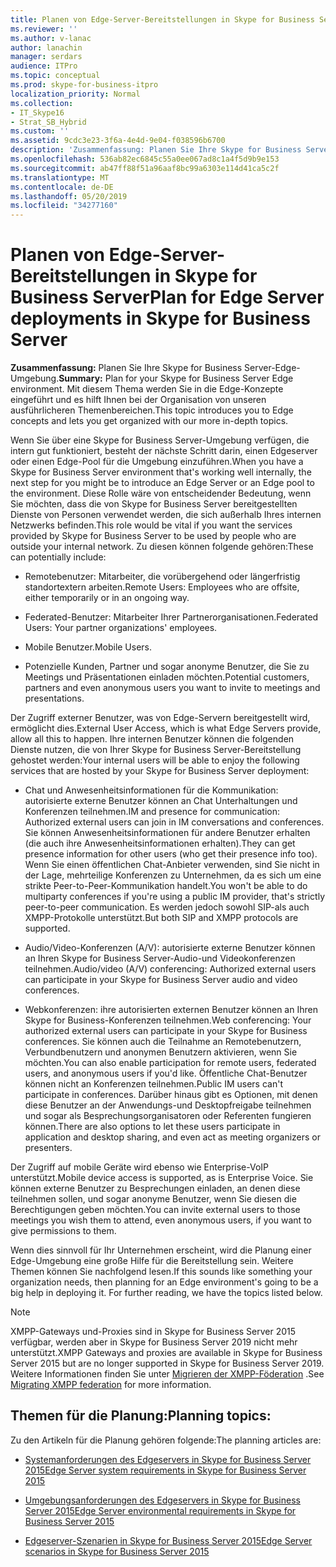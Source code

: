 ```yaml
---
title: Planen von Edge-Server-Bereitstellungen in Skype for Business Server
ms.reviewer: ''
ms.author: v-lanac
author: lanachin
manager: serdars
audience: ITPro
ms.topic: conceptual
ms.prod: skype-for-business-itpro
localization_priority: Normal
ms.collection:
- IT_Skype16
- Strat_SB_Hybrid
ms.custom: ''
ms.assetid: 9cdc3e23-3f6a-4e4d-9e04-f038596b6700
description: 'Zusammenfassung: Planen Sie Ihre Skype for Business Server-Edge-Umgebung. Mit diesem Thema werden Sie in die Edge-Konzepte eingeführt und es hilft Ihnen bei der Organisation von unseren ausführlicheren Themenbereichen.'
ms.openlocfilehash: 536ab82ec6845c55a0ee067ad8c1a4f5d9b9e153
ms.sourcegitcommit: ab47ff88f51a96aaf8bc99a6303e114d41ca5c2f
ms.translationtype: MT
ms.contentlocale: de-DE
ms.lasthandoff: 05/20/2019
ms.locfileid: "34277160"
---
```

# <a name="plan-for-edge-server-deployments-in-skype-for-business-server"></a><span data-ttu-id="48d63-104">Planen von Edge-Server-Bereitstellungen in Skype for Business Server</span><span class="sxs-lookup"><span data-stu-id="48d63-104">Plan for Edge Server deployments in Skype for Business Server</span></span>
 
<span data-ttu-id="48d63-105">**Zusammenfassung:** Planen Sie Ihre Skype for Business Server-Edge-Umgebung.</span><span class="sxs-lookup"><span data-stu-id="48d63-105">**Summary:** Plan for your Skype for Business Server Edge environment.</span></span> <span data-ttu-id="48d63-106">Mit diesem Thema werden Sie in die Edge-Konzepte eingeführt und es hilft Ihnen bei der Organisation von unseren ausführlicheren Themenbereichen.</span><span class="sxs-lookup"><span data-stu-id="48d63-106">This topic introduces you to Edge concepts and lets you get organized with our more in-depth topics.</span></span>
  
<span data-ttu-id="48d63-107">Wenn Sie über eine Skype for Business Server-Umgebung verfügen, die intern gut funktioniert, besteht der nächste Schritt darin, einen Edgeserver oder einen Edge-Pool für die Umgebung einzuführen.</span><span class="sxs-lookup"><span data-stu-id="48d63-107">When you have a Skype for Business Server environment that's working well internally, the next step for you might be to introduce an Edge Server or an Edge pool to the environment.</span></span> <span data-ttu-id="48d63-108">Diese Rolle wäre von entscheidender Bedeutung, wenn Sie möchten, dass die von Skype for Business Server bereitgestellten Dienste von Personen verwendet werden, die sich außerhalb Ihres internen Netzwerks befinden.</span><span class="sxs-lookup"><span data-stu-id="48d63-108">This role would be vital if you want the services provided by Skype for Business Server to be used by people who are outside your internal network.</span></span> <span data-ttu-id="48d63-109">Zu diesen können folgende gehören:</span><span class="sxs-lookup"><span data-stu-id="48d63-109">These can potentially include:</span></span>
  
- <span data-ttu-id="48d63-110">Remotebenutzer: Mitarbeiter, die vorübergehend oder längerfristig standortextern arbeiten.</span><span class="sxs-lookup"><span data-stu-id="48d63-110">Remote Users: Employees who are offsite, either temporarily or in an ongoing way.</span></span>
    
- <span data-ttu-id="48d63-111">Federated-Benutzer: Mitarbeiter Ihrer Partnerorganisationen.</span><span class="sxs-lookup"><span data-stu-id="48d63-111">Federated Users: Your partner organizations' employees.</span></span>
    
- <span data-ttu-id="48d63-112">Mobile Benutzer.</span><span class="sxs-lookup"><span data-stu-id="48d63-112">Mobile Users.</span></span>
    
- <span data-ttu-id="48d63-113">Potenzielle Kunden, Partner und sogar anonyme Benutzer, die Sie zu Meetings und Präsentationen einladen möchten.</span><span class="sxs-lookup"><span data-stu-id="48d63-113">Potential customers, partners and even anonymous users you want to invite to meetings and presentations.</span></span>
    
<span data-ttu-id="48d63-114">Der Zugriff externer Benutzer, was von Edge-Servern bereitgestellt wird, ermöglicht dies.</span><span class="sxs-lookup"><span data-stu-id="48d63-114">External User Access, which is what Edge Servers provide, allow all this to happen.</span></span> <span data-ttu-id="48d63-115">Ihre internen Benutzer können die folgenden Dienste nutzen, die von Ihrer Skype for Business Server-Bereitstellung gehostet werden:</span><span class="sxs-lookup"><span data-stu-id="48d63-115">Your internal users will be able to enjoy the following services that are hosted by your Skype for Business Server deployment:</span></span>
  
- <span data-ttu-id="48d63-116">Chat und Anwesenheitsinformationen für die Kommunikation: autorisierte externe Benutzer können an Chat Unterhaltungen und Konferenzen teilnehmen.</span><span class="sxs-lookup"><span data-stu-id="48d63-116">IM and presence for communication: Authorized external users can join in IM conversations and conferences.</span></span> <span data-ttu-id="48d63-117">Sie können Anwesenheitsinformationen für andere Benutzer erhalten (die auch ihre Anwesenheitsinformationen erhalten).</span><span class="sxs-lookup"><span data-stu-id="48d63-117">They can get presence information for other users (who get their presence info too).</span></span> <span data-ttu-id="48d63-118">Wenn Sie einen öffentlichen Chat-Anbieter verwenden, sind Sie nicht in der Lage, mehrteilige Konferenzen zu Unternehmen, da es sich um eine strikte Peer-to-Peer-Kommunikation handelt.</span><span class="sxs-lookup"><span data-stu-id="48d63-118">You won't be able to do multiparty conferences if you're using a public IM provider, that's strictly peer-to-peer communication.</span></span> <span data-ttu-id="48d63-119">Es werden jedoch sowohl SIP-als auch XMPP-Protokolle unterstützt.</span><span class="sxs-lookup"><span data-stu-id="48d63-119">But both SIP and XMPP protocols are supported.</span></span>
    
- <span data-ttu-id="48d63-120">Audio/Video-Konferenzen (A/V): autorisierte externe Benutzer können an Ihren Skype for Business Server-Audio-und Videokonferenzen teilnehmen.</span><span class="sxs-lookup"><span data-stu-id="48d63-120">Audio/video (A/V) conferencing: Authorized external users can participate in your Skype for Business Server audio and video conferences.</span></span>
    
- <span data-ttu-id="48d63-121">Webkonferenzen: ihre autorisierten externen Benutzer können an Ihren Skype for Business-Konferenzen teilnehmen.</span><span class="sxs-lookup"><span data-stu-id="48d63-121">Web conferencing: Your authorized external users can participate in your Skype for Business conferences.</span></span> <span data-ttu-id="48d63-122">Sie können auch die Teilnahme an Remotebenutzern, Verbundbenutzern und anonymen Benutzern aktivieren, wenn Sie möchten.</span><span class="sxs-lookup"><span data-stu-id="48d63-122">You can also enable participation for remote users, federated users, and anonymous users if you'd like.</span></span> <span data-ttu-id="48d63-123">Öffentliche Chat-Benutzer können nicht an Konferenzen teilnehmen.</span><span class="sxs-lookup"><span data-stu-id="48d63-123">Public IM users can't participate in conferences.</span></span> <span data-ttu-id="48d63-124">Darüber hinaus gibt es Optionen, mit denen diese Benutzer an der Anwendungs-und Desktopfreigabe teilnehmen und sogar als Besprechungsorganisatoren oder Referenten fungieren können.</span><span class="sxs-lookup"><span data-stu-id="48d63-124">There are also options to let these users participate in application and desktop sharing, and even act as meeting organizers or presenters.</span></span>
    
<span data-ttu-id="48d63-125">Der Zugriff auf mobile Geräte wird ebenso wie Enterprise-VoIP unterstützt.</span><span class="sxs-lookup"><span data-stu-id="48d63-125">Mobile device access is supported, as is Enterprise Voice.</span></span> <span data-ttu-id="48d63-126">Sie können externe Benutzer zu Besprechungen einladen, an denen diese teilnehmen sollen, und sogar anonyme Benutzer, wenn Sie diesen die Berechtigungen geben möchten.</span><span class="sxs-lookup"><span data-stu-id="48d63-126">You can invite external users to those meetings you wish them to attend, even anonymous users, if you want to give permissions to them.</span></span>
  
<span data-ttu-id="48d63-p108">Wenn dies sinnvoll für Ihr Unternehmen erscheint, wird die Planung einer Edge-Umgebung eine große Hilfe für die Bereitstellung sein. Weitere Themen können Sie nachfolgend lesen.</span><span class="sxs-lookup"><span data-stu-id="48d63-p108">If this sounds like something your organization needs, then planning for an Edge environment's going to be a big help in deploying it. For further reading, we have the topics listed below.</span></span>

> [!NOTE]
> <span data-ttu-id="48d63-129">XMPP-Gateways und-Proxies sind in Skype for Business Server 2015 verfügbar, werden aber in Skype for Business Server 2019 nicht mehr unterstützt.</span><span class="sxs-lookup"><span data-stu-id="48d63-129">XMPP Gateways and proxies are available in Skype for Business Server 2015 but are no longer supported in Skype for Business Server 2019.</span></span> <span data-ttu-id="48d63-130">Weitere Informationen finden Sie unter [Migrieren der XMPP-Föderation](../../../SfBServer2019/migration/migrating-xmpp-federation.md) .</span><span class="sxs-lookup"><span data-stu-id="48d63-130">See [Migrating XMPP federation](../../../SfBServer2019/migration/migrating-xmpp-federation.md) for more information.</span></span> 
  
## <a name="planning-topics"></a><span data-ttu-id="48d63-131">Themen für die Planung:</span><span class="sxs-lookup"><span data-stu-id="48d63-131">Planning topics:</span></span>

<span data-ttu-id="48d63-132">Zu den Artikeln für die Planung gehören folgende:</span><span class="sxs-lookup"><span data-stu-id="48d63-132">The planning articles are:</span></span>
  
- [<span data-ttu-id="48d63-133">Systemanforderungen des Edgeservers in Skype for Business Server 2015</span><span class="sxs-lookup"><span data-stu-id="48d63-133">Edge Server system requirements in Skype for Business Server 2015</span></span>](system-requirements.md)
    
- [<span data-ttu-id="48d63-134">Umgebungsanforderungen des Edgeservers in Skype for Business Server 2015</span><span class="sxs-lookup"><span data-stu-id="48d63-134">Edge Server environmental requirements in Skype for Business Server 2015</span></span>](edge-environmental-requirements.md)
    
- [<span data-ttu-id="48d63-135">Edgeserver-Szenarien in Skype for Business Server 2015</span><span class="sxs-lookup"><span data-stu-id="48d63-135">Edge Server scenarios in Skype for Business Server 2015</span></span>](scenarios.md)
    

